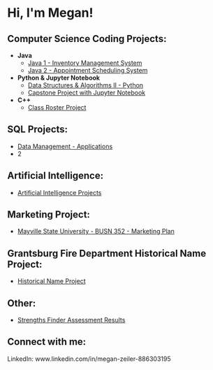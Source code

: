 <h1>Hi, I'm Megan! </h1>

<h2> Computer Science Coding Projects:</h2>

- <b>Java</b>
  - [Java 1 - Inventory Management System](https://github.com/mzeiler29/Java-1-Project)
  - [Java 2 - Appointment Scheduling System](https://github.com/mzeiler29/Java-2-Project)
- <b>Python & Jupyter Notebook </b>
  - [Data Structures & Algorithms II - Python](https://github.com/mzeiler29/Data-Structures-and-Algorithms-II)
  - [Capstone Project with Jupyter Notebook](https://github.com/mzeiler29/Capstone-Project/tree/main)
- <b>C++</b>
  - [Class Roster Project](https://github.com/mzeiler29/Class-Roster-Project)
<h2> SQL Projects: </h2>

- [Data Management - Applications](https://github.com/mzeiler29/Data-Management-Applications)
- 2
<h2> Artificial Intelligence: </h2>

- [Artificial Intelligence Projects](https://github.com/mzeiler29/Artificial-Intelligence)
<h2> Marketing Project: </h2>

- [Mayville State University - BUSN 352 - Marketing Plan](https://github.com/mzeiler29/Marketing-Plan)
<h2> Grantsburg Fire Department Historical Name Project: </h2>

- [Historical Name Project](https://github.com/mzeiler29/Historical-Name-Project) 
<h2> Other: </h2>

- [Strengths Finder Assessment Results](https://github.com/mzeiler29/Strengths-Self-Assessment)

<h2> Connect with me:</h2>
LinkedIn: www.linkedin.com/in/megan-zeiler-886303195
